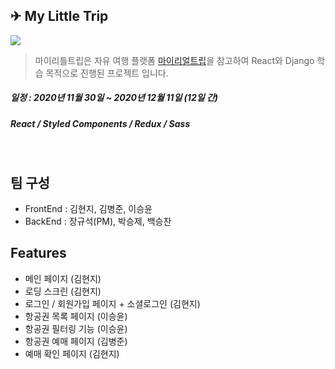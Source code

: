 ## ✈ My Little Trip

![](https://i.ibb.co/ZhjDmwc/logo.png)

[마이리얼트립]: https://www.myrealtrip.com/

> 마이리틀트립은 자유 여행 플랫폼 [마이리얼트립]을 참고하여 React와 Django 학습 목적으로 진행된 프로젝트 입니다.

##### 일정 : 2020년 11월 30일 ~ 2020년 12월 11일 (12일 간)

##### React / Styled Components / Redux / Sass 

<br>

## 팀 구성

- FrontEnd : 김현지, 김병준, 이승윤
- BackEnd : 장규석(PM), 박승제, 백승찬

## Features

- 메인 페이지 (김현지)
- 로딩 스크린 (김현지)
- 로그인 / 회원가입 페이지 + 소셜로그인 (김현지)
- 항공권 목록 페이지 (이승윤)
- 항공권 필터링 기능 (이승윤)
- 항공권 예매 페이지 (김병준)
- 예매 확인 페이지 (김현지)


